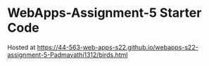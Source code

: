 # WebApps-Assignment-5 Starter Code

Hosted at https://44-563-web-apps-s22.github.io/webapps-s22-assignment-5-Padmavathi1312/birds.html
